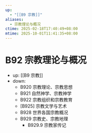 ```yaml
---
up:
  - "[[B9 宗教]]"
aliases:
  - 宗教理论与概况
ctime: 2025-02-18T17:40:49+08:00
mtime: 2025-10-01T11:41:35+08:00
---
```


# B92 宗教理论与概况

- up: [[B9 宗教]]
- down:	
	- B920 宗教理论、宗教思想
	- B921 自然神学、宗教神学
	- B922 宗教组织和宗教教育
	- [B925] 宗教文学与艺术
	- B928 世界各国宗教概况
	- B929 宗教史、宗教地理
		- B929.9 宗教家传记
	
